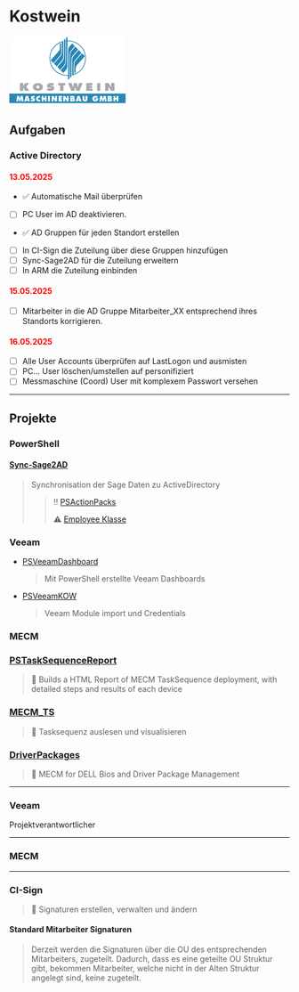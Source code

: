# Kostwein

![logo](images/Kostwein_Maschinenbau.png)

## Aufgaben

### Active Directory

#### <span style="color:#ff0000">13.05.2025</span>

- ✅ Automatische Mail überprüfen
- [ ] PC User im AD deaktivieren.
- ✅ AD Gruppen für jeden Standort erstellen
- [ ] In CI-Sign die Zuteilung über diese Gruppen hinzufügen
- [ ] Sync-Sage2AD für die Zuteilung erweitern
- [ ] In ARM die Zuteilung einbinden

#### <span style="color:#ff0000">15.05.2025</span>

- [ ] Mitarbeiter in die AD Gruppe Mitarbeiter_XX entsprechend ihres Standorts korrigieren.

#### <span style="color:#ff0000">16.05.2025</span>

- [ ] Alle User Accounts überprüfen auf LastLogon und ausmisten
- [ ] PC... User löschen/umstellen auf personifiziert
- [ ] Messmaschine (Coord) User mit komplexem Passwort versehen

---

## Projekte

### PowerShell

#### [Sync-Sage2AD](<https://github.com/KOWThamielis/Sync-Sage2AD>)
  >
  > Synchronisation der Sage Daten zu ActiveDirectory
  >> :bangbang: [PSActionPacks](<https://github.com/Thamielis/PSActionPacks>)
  >>
  >> :warning: [Employee Klasse](<https://github.com/Stephanevg/PowerShellClassesSeries2/blob/master/Employee_part5.ps1>)

### Veeam

- [PSVeeamDashboard](<https://github.com/KOWThamielis/KOWVeeamDashboard>)
  > Mit PowerShell erstellte Veeam Dashboards
- [PSVeeamKOW](<https://github.com/Thamielis/PSVeeamKOW>)
  > Veeam Module import und Credentials

### MECM

### [PSTaskSequenceReport](<https://github.com/KOWThamielis/PSTaskSequenceReport)>)

  > 📝 Builds a HTML Report of MECM TaskSequence deployment, with detailed steps and results of each device
  
### [MECM_TS](https://github.com/Thamielis/MECM_TS)

  > 📝 Tasksequenz auslesen und visualisieren

### [DriverPackages](https://github.com/In-Pro-Org/DriverPackages)

  > 📝 MECM for DELL Bios and Driver Package Management

---

### Veeam

  Projektverantwortlicher

---

### MECM

---

### CI-Sign
  >
  > 📝 Signaturen erstellen, verwalten und ändern

#### Standard Mitarbeiter Signaturen
  >
  > Derzeit werden die Signaturen über die OU des entsprechenden Mitarbeiters, zugeteilt.
  > Dadurch, dass es eine geteilte OU Struktur gibt, bekommen Mitarbeiter, welche nicht in der Alten
  > Struktur angelegt sind, keine zugeteilt.
